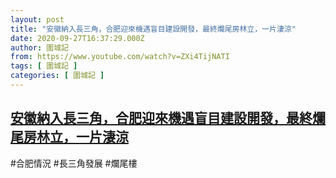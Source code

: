 ```yaml
---
layout: post
title: "安徽納入長三角，合肥迎來機遇盲目建設開發，最終爛尾房林立，一片淒涼"
date: 2020-09-27T16:37:29.000Z
author: 圍城記
from: https://www.youtube.com/watch?v=ZXi4TijNATI
tags: [ 圍城記 ]
categories: [ 圍城記 ]
---
```

<!--1601224649000-->
[安徽納入長三角，合肥迎來機遇盲目建設開發，最終爛尾房林立，一片淒涼](https://www.youtube.com/watch?v=ZXi4TijNATI)
------

<div>
#合肥情況 #長三角發展 #爛尾樓
</div>
